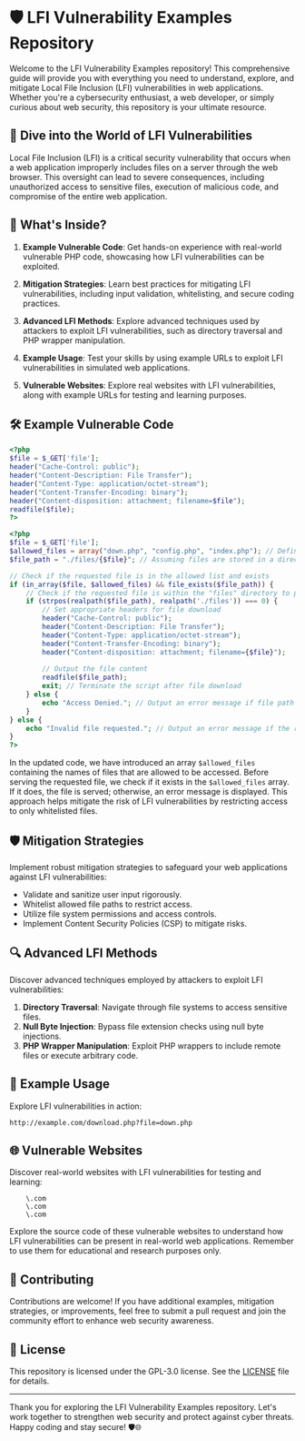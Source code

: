 # 🛡️ LFI Vulnerability Examples Repository

Welcome to the LFI Vulnerability Examples repository! This comprehensive guide will provide you with everything you need to understand, explore, and mitigate Local File Inclusion (LFI) vulnerabilities in web applications. Whether you're a cybersecurity enthusiast, a web developer, or simply curious about web security, this repository is your ultimate resource.

## 🚀 Dive into the World of LFI Vulnerabilities

Local File Inclusion (LFI) is a critical security vulnerability that occurs when a web application improperly includes files on a server through the web browser. This oversight can lead to severe consequences, including unauthorized access to sensitive files, execution of malicious code, and compromise of the entire web application.

## 🎯 What's Inside?

1. **Example Vulnerable Code**: Get hands-on experience with real-world vulnerable PHP code, showcasing how LFI vulnerabilities can be exploited.

2. **Mitigation Strategies**: Learn best practices for mitigating LFI vulnerabilities, including input validation, whitelisting, and secure coding practices.

3. **Advanced LFI Methods**: Explore advanced techniques used by attackers to exploit LFI vulnerabilities, such as directory traversal and PHP wrapper manipulation.

4. **Example Usage**: Test your skills by using example URLs to exploit LFI vulnerabilities in simulated web applications.

5. **Vulnerable Websites**: Explore real websites with LFI vulnerabilities, along with example URLs for testing and learning purposes.

## 🛠️ Example Vulnerable Code

```php
<?php
$file = $_GET['file'];
header("Cache-Control: public");
header("Content-Description: File Transfer");
header("Content-Type: application/octet-stream");
header("Content-Transfer-Encoding: binary");
header("Content-disposition: attachment; filename=$file");
readfile($file);
?>
```

```php
<?php
$file = $_GET['file'];
$allowed_files = array("down.php", "config.php", "index.php"); // Define an array of allowed files
$file_path = "./files/{$file}"; // Assuming files are stored in a directory called "files"

// Check if the requested file is in the allowed list and exists
if (in_array($file, $allowed_files) && file_exists($file_path)) {
    // Check if the requested file is within the "files" directory to prevent directory traversal attacks
    if (strpos(realpath($file_path), realpath('./files')) === 0) {
        // Set appropriate headers for file download
        header("Cache-Control: public");
        header("Content-Description: File Transfer");
        header("Content-Type: application/octet-stream");
        header("Content-Transfer-Encoding: binary");
        header("Content-disposition: attachment; filename={$file}");
        
        // Output the file content
        readfile($file_path);
        exit; // Terminate the script after file download
    } else {
        echo "Access Denied."; // Output an error message if file path is outside the allowed directory
    }
} else {
    echo "Invalid file requested."; // Output an error message if the requested file is not allowed or doesn't exist
}
?>

```

In the updated code, we have introduced an array `$allowed_files` containing the names of files that are allowed to be accessed. Before serving the requested file, we check if it exists in the `$allowed_files` array. If it does, the file is served; otherwise, an error message is displayed. This approach helps mitigate the risk of LFI vulnerabilities by restricting access to only whitelisted files.


## 🛡️ Mitigation Strategies

Implement robust mitigation strategies to safeguard your web applications against LFI vulnerabilities:

- Validate and sanitize user input rigorously.
- Whitelist allowed file paths to restrict access.
- Utilize file system permissions and access controls.
- Implement Content Security Policies (CSP) to mitigate risks.

## 🔍 Advanced LFI Methods

Discover advanced techniques employed by attackers to exploit LFI vulnerabilities:

1. **Directory Traversal**: Navigate through file systems to access sensitive files.
2. **Null Byte Injection**: Bypass file extension checks using null byte injections.
3. **PHP Wrapper Manipulation**: Exploit PHP wrappers to include remote files or execute arbitrary code.

## 🚀 Example Usage

Explore LFI vulnerabilities in action:

```
http://example.com/download.php?file=down.php
```

## 🌐 Vulnerable Websites

Discover real-world websites with LFI vulnerabilities for testing and learning:

```
    \.com
    \.com
    \.com

```

Explore the source code of these vulnerable websites to understand how LFI vulnerabilities can be present in real-world web applications. Remember to use them for educational and research purposes only.

## 🤝 Contributing

Contributions are welcome! If you have additional examples, mitigation strategies, or improvements, feel free to submit a pull request and join the community effort to enhance web security awareness.

## 📝 License

This repository is licensed under the  GPL-3.0 license. See the [LICENSE](LICENSE) file for details.

---

Thank you for exploring the LFI Vulnerability Examples repository. Let's work together to strengthen web security and protect against cyber threats. Happy coding and stay secure! 🛡️🌐
